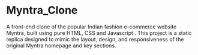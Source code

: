 # Myntra_Clone
 A front-end clone of the popular Indian fashion e-commerce website Myntra, built using pure HTML, CSS and Javascript . This project is a static replica designed to mimic the layout, design, and responsiveness of the original Myntra homepage and key sections.  
